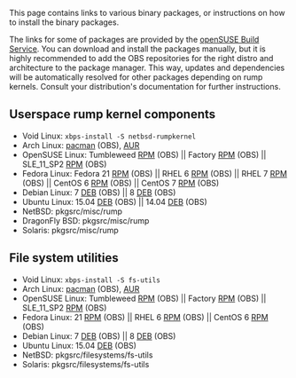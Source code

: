 This page contains links to various binary packages, or instructions on how
to install the binary packages.

The links for some of packages are provided by the
[openSUSE Build Service](https://build.opensuse.org/package/show?package=rump&project=home%3Astaal1978). 
You can download and install the packages manually, but it is highly recommended to add the OBS repositories for the right distro and architecture to the package manager. This way, updates and dependencies will be automatically resolved for other packages depending on rump kernels. Consult your distribution's documentation for further instructions.


Userspace rump kernel components
--------------------------------

* Void Linux: `xbps-install -S netbsd-rumpkernel`
* Arch Linux: [pacman](https://build.opensuse.org/package/binaries/home:staal1978/rump?repository=Arch_Extra) (OBS), [AUR](https://aur.archlinux.org/packages/netbsd-rump-git/) 
* OpenSUSE Linux:
Tumbleweed [RPM](https://build.opensuse.org/package/binaries/home:staal1978/rump?repository=openSUSE_Factory) (OBS)
|| Factory [RPM](https://build.opensuse.org/package/binaries/home:staal1978/rump?repository=openSUSE_Factory) (OBS)
|| SLE_11_SP2 [RPM](https://build.opensuse.org/package/binaries/home:staal1978/rump?repository=SLE_11_SP2) (OBS)
* Fedora Linux:
Fedora 21 [RPM](https://build.opensuse.org/package/binaries/home:staal1978/rump?repository=Fedora_21) (OBS) || RHEL 6 [RPM](https://build.opensuse.org/package/binaries/home:staal1978/rump?repository=RedHat_RHEL-6) (OBS) || RHEL 7 [RPM](https://build.opensuse.org/package/binaries/home:staal1978/rump?repository=RHEL_7) (OBS) 
|| CentOS 6 [RPM](https://build.opensuse.org/package/binaries/home:staal1978/rump?repository=CentOS_CentOS-6) (OBS) || CentOS 7 [RPM](https://build.opensuse.org/package/binaries/home:staal1978/rump?repository=CentOS_7) (OBS)
* Debian Linux:
7 [DEB](https://build.opensuse.org/package/binaries/home:staal1978/rump?repository=Debian_7.0) (OBS) || 8 [DEB](https://build.opensuse.org/package/binaries/home:staal1978/rump?repository=Debian_8.0) (OBS)
* Ubuntu Linux:
15.04 [DEB](https://build.opensuse.org/package/binaries/home:staal1978/rump?repository=xUbuntu_15.04) (OBS) || 14.04 [DEB](https://build.opensuse.org/package/binaries/home:staal1978/rump?repository=xUbuntu_14.04) (OBS)
* NetBSD: pkgsrc/misc/rump
* DragonFly BSD: pkgsrc/misc/rump
* Solaris: pkgsrc/misc/rump

File system utilities
--------------------------------

* Void Linux: `xbps-install -S fs-utils`
* Arch Linux: [pacman](https://build.opensuse.org/package/binaries/home:staal1978/fs-utils?repository=Arch_Core) (OBS), [AUR](https://aur.archlinux.org/packages/netbsd-fs-utils-git/)
* OpenSUSE Linux:
Tumbleweed [RPM](https://build.opensuse.org/package/binaries/home:staal1978/fs-utils?repository=openSUSE_Factory) (OBS)
|| Factory [RPM](https://build.opensuse.org/package/binaries/home:staal1978/fs-utils?repository=openSUSE_Factory) (OBS)
|| SLE_11_SP2 [RPM](https://build.opensuse.org/package/binaries/home:staal1978/fs-utils?repository=SLE_11_SP2) (OBS)
* Fedora Linux:
21 [RPM](https://build.opensuse.org/package/binaries/home:staal1978/fs-utils?repository=Fedora_21) (OBS) || RHEL 6 [RPM](https://build.opensuse.org/package/binaries/home:staal1978/fs-utils?repository=RedHat_RHEL-6) (OBS)
|| CentOS 6 [RPM](https://build.opensuse.org/package/binaries/home:staal1978/fs-utils?repository=CentOS_CentOS-6) (OBS)
* Debian Linux:
7 [DEB](https://build.opensuse.org/package/binaries/home:staal1978/fs-utils?repository=Debian_7.0) (OBS) || 
8 [DEB](https://build.opensuse.org/package/binaries/home:staal1978/fs-utils?repository=Debian_8.0) (OBS)
* Ubuntu Linux:
15.04 [DEB](https://build.opensuse.org/package/binaries/home:staal1978/fs-utils?repository=xUbuntu_15.04) (OBS)
* NetBSD: pkgsrc/filesystems/fs-utils
* Solaris: pkgsrc/filesystems/fs-utils


